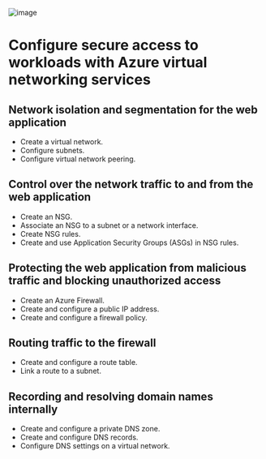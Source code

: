 ![image](https://github.com/ZCHAnalytics/azure-virtual-networking-credential/assets/146954022/53bd70d3-332d-438b-9b7c-14982dee6970)



# Configure secure access to workloads with Azure virtual networking services

## Network isolation and segmentation for the web application 
- Create a virtual network.
- Configure subnets.
- Configure virtual network peering.

## Control over the network traffic to and from the web application	
- Create an NSG.
- Associate an NSG to a subnet or a network interface.
- Create NSG rules.
- Create and use Application Security Groups (ASGs) in NSG rules.

## Protecting the web application from malicious traffic and blocking unauthorized access	
- Create an Azure Firewall.
- Create and configure a public IP address.
- Create and configure a firewall policy.

## Routing traffic to the firewall	
- Create and configure a route table.
- Link a route to a subnet.

## Recording and resolving domain names internally
- Create and configure a private DNS zone.
- Create and configure DNS records.
- Configure DNS settings on a virtual network.


